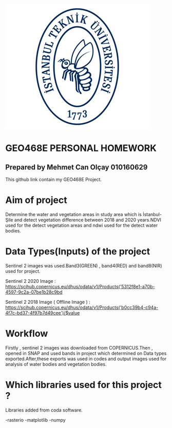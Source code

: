 ![ITU](https://github.com/olcay16itu/mcanolcay/blob/main/Readme%20images/it2_1.jpg)

 # GEO468E PERSONAL HOMEWORK

 ## Prepared by Mehmet Can Olçay 010160629
 
This github link contain my GEO468E Project.

# Aim of project

Determine the water and vegetation areas in study area which is İstanbul-Şile and detect vegetation difference between 2018 and 2020 years.NDVI used for the detect vegetation areas and ndwi used for the detect water bodies.

# Data Types(Inputs) of the project

Sentinel 2 images was used.Band3(GREEN) , band4(RED) and band8(NIR) used for project.

Sentinel 2 2020 Image : https://scihub.copernicus.eu/dhus/odata/v1/Products('5312f8e1-a70b-4597-9c2a-07be1b28c9bd

Sentinel 2 2018 Image ( Offline Image ) : https://scihub.copernicus.eu/dhus/odata/v1/Products('b0cc39b4-c94a-4f7c-bd37-4f97b7d49cee')/$value

# Workflow

Firstly , sentinel 2 images was downloaded from COPERNICUS.Then , opened in SNAP and used bands in project which determined on Data types exported.After,these exports was used in codes and output images used for analysis of water bodies and vegetation bodies.

# Which libraries used for this project ? 

Libraries added from coda software.

-rasterio
-matplotlib
-numpy

